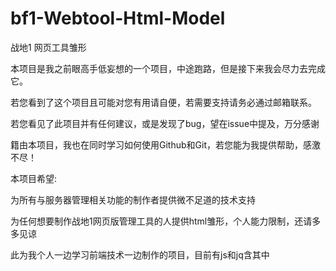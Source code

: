 # bf1-Webtool-Html-Model
战地1 网页工具雏形

本项目是我之前眼高手低妄想的一个项目，中途跑路，但是接下来我会尽力去完成它。

若您看到了这个项目且可能对您有用请自便，若需要支持请务必通过邮箱联系。

若您看见了此项目并有任何建议，或是发现了bug，望在issue中提及，万分感谢

籍由本项目，我也在同时学习如何使用Github和Git，若您能为我提供帮助，感激不尽！

本项目希望:

为所有与服务器管理相关功能的制作者提供微不足道的技术支持

为任何想要制作战地1网页版管理工具的人提供html雏形，个人能力限制，还请多多见谅

此为我个人一边学习前端技术一边制作的项目，目前有js和jq含其中
